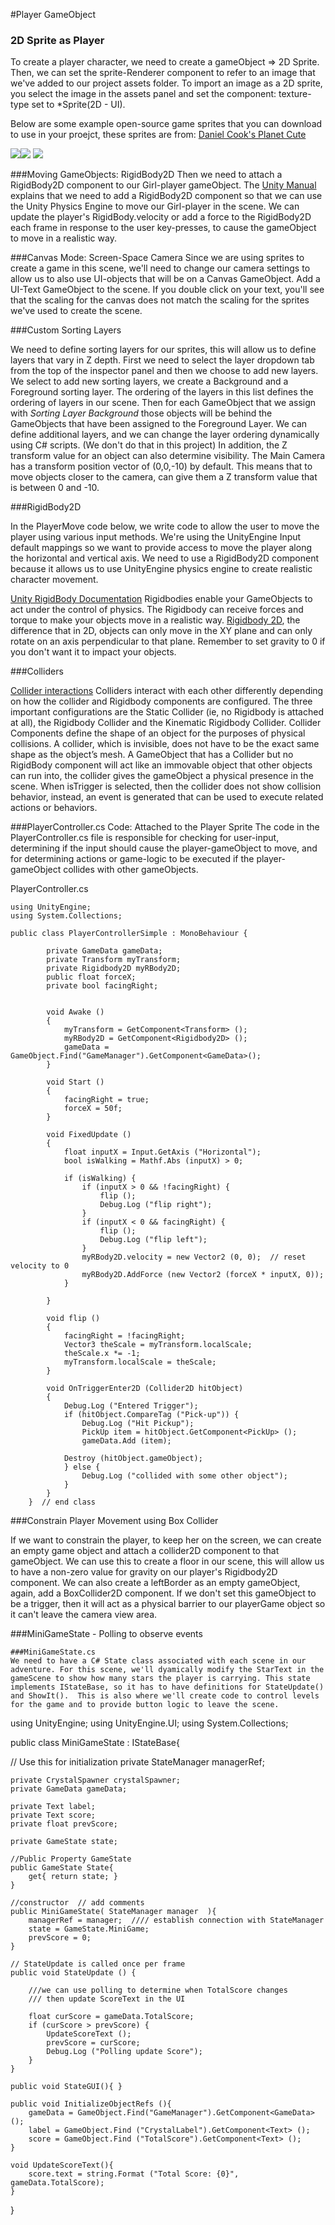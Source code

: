 #Player GameObject

### 2D Sprite as Player 
To create a player character, we need to create a gameObject =>  2D Sprite. Then, we can set the sprite-Renderer component to refer to an image that we've added to our project assets folder.  To import an image as a 2D sprite, you select the image in the assets panel and set the component: texture-type set to *Sprite(2D - UI). 

Below are some example open-source game sprites that you can download to use in your proejct, these sprites are from:  [Daniel Cook's Planet Cute](http://www.lostgarden.com/2007/05/dancs-miraculously-flexible-game.html)

![](girl1.png)![](healthheart.png)
![](star.png)

###Moving GameObjects: RigidBody2D 
Then we need to attach a RigidBody2D component to our Girl-player gameObject.  The [Unity Manual](http://docs.unity3d.com/ScriptReference/Rigidbody2D.html) explains that we need to add a RigidBody2D component so that we can use the Unity Physics Engine to move our Girl-player in the scene.  We can update the player's RigidBody.velocity or add a force to the RigidBody2D each frame in response to the user key-presses, to cause the gameObject to move in a realistic way. 

###Canvas Mode:  Screen-Space Camera
Since we are using sprites to create a game in this scene, we'll need to change our camera settings to allow us to also use UI-objects that will be on a Canvas GameObject. Add a UI-Text GameObject to the scene.  If you double click on your text, you'll see that the scaling for the canvas does not match the scaling for the sprites we've used to create the scene.

###Custom Sorting Layers

We need to define sorting layers for our sprites, this will allow us to define layers that vary in Z depth. First we need to select the layer dropdown tab from the top of the inspector panel and then we choose to add new layers.  We select to add new sorting layers, we create a Background and a Foreground sorting layer.  The ordering of the layers in this list defines the ordering of layers in our scene. Then for each GameObject that we assign with *Sorting Layer Background* those objects will be behind the GameObjects that have been assigned to the Foreground Layer.  We can define additional layers, and we can change the layer ordering dynamically using C# scripts.  (We don't do that in this project)
In addition, the Z transform value for an object can also determine visibility.  The Main Camera has a transform position vector of (0,0,-10) by default.  This means that to move objects closer to the camera, can give them a Z transform value that is between 0 and -10. 

###RigidBody2D

In the PlayerMove code below, we write code to allow the user to move the player using various input methods. We're using the UnityEngine Input default mappings so we want to provide access to move the player along the horizontal and vertical axis.  We need to use a RigidBody2D  component because it allows us to use UnityEngine physics engine to create realistic character movement.  

[Unity RigidBody Documentation](http://docs.unity3d.com/Manual/class-Rigidbody.html)
 Rigidbodies enable your GameObjects to act under the control of physics. The Rigidbody can receive forces and torque to make your objects move in a realistic way.
[Rigidbody 2D](http://docs.unity3d.com/Manual/class-Rigidbody2D.html), the difference that in 2D, objects can only move in the XY plane and can only rotate on an axis perpendicular to that plane.  Remember to set gravity to 0 if you don't want it to impact your objects.

###Colliders

[Collider interactions](http://docs.unity3d.com/Manual/CollidersOverview.html)  Colliders interact with each other differently depending on how the collider and Rigidbody components are configured. The three important configurations are the Static Collider (ie, no Rigidbody is attached at all), the Rigidbody Collider and the Kinematic Rigidbody Collider.  Collider Components define the shape of an object for the purposes of physical collisions. A collider, which is invisible, does not have to be the exact same shape as the object’s mesh. A GameObject that has a Collider but no RigidBody component will act like an immovable object that other objects can run into, the collider gives the gameObject a physical presence in the scene.  When isTrigger is selected, then the collider does not show collision behavior, instead, an event is generated that can be used to execute related actions or behaviors.
   

###PlayerController.cs Code:  Attached to the Player Sprite
The code in the PlayerController.cs file is responsible for checking for user-input, determining if the input should cause the player-gameObject to move, and for determining actions or game-logic to be executed if the player-gameObject collides with other gameObjects.

PlayerController.cs

```
using UnityEngine;
using System.Collections;

public class PlayerControllerSimple : MonoBehaviour {

		private GameData gameData;
		private Transform myTransform;
		private Rigidbody2D myRBody2D;
		public float forceX;
		private bool facingRight;


		void Awake ()
		{
			myTransform = GetComponent<Transform> ();
			myRBody2D = GetComponent<Rigidbody2D> ();
			gameData = GameObject.Find("GameManager").GetComponent<GameData>();
		}

		void Start ()
		{
			facingRight = true;
			forceX = 50f;
		}

		void FixedUpdate ()
		{
			float inputX = Input.GetAxis ("Horizontal");
			bool isWalking = Mathf.Abs (inputX) > 0;

			if (isWalking) {
				if (inputX > 0 && !facingRight) {
					flip ();
					Debug.Log ("flip right");
				}
				if (inputX < 0 && facingRight) {
					flip ();
					Debug.Log ("flip left");
				}
				myRBody2D.velocity = new Vector2 (0, 0);  // reset velocity to 0
				myRBody2D.AddForce (new Vector2 (forceX * inputX, 0));
			} 

		}

		void flip ()
		{
			facingRight = !facingRight;
			Vector3 theScale = myTransform.localScale;
			theScale.x *= -1;
			myTransform.localScale = theScale;
		}

		void OnTriggerEnter2D (Collider2D hitObject)
		{
			Debug.Log ("Entered Trigger");
			if (hitObject.CompareTag ("Pick-up")) {
				Debug.Log ("Hit Pickup");
				PickUp item = hitObject.GetComponent<PickUp> ();
				gameData.Add (item);
				
			Destroy (hitObject.gameObject);
			} else {
				Debug.Log ("collided with some other object");
			}
		}
	}  // end class

```
###Constrain Player Movement using Box Collider 

If we want to constrain the player, to keep her on the screen, we can create an empty game object and attach a collider2D component to that gameObject.  We can use this to create a floor in our scene, this will allow us to have a non-zero value for gravity on our player's Rigidbody2D component.  We can also create a leftBorder as an empty gameObject, again, add a  BoxCollider2D component.  If we don't set this gameObject to be a trigger, then it will act as a physical barrier to our playerGame object so it can't leave the camera view area.

###MiniGameState - Polling to observe events
```
###MiniGameState.cs
We need to have a C# State class associated with each scene in our adventure. For this scene, we'll dyamically modify the StarText in the gameScene to show how many stars the player is carrying. This state implements IStateBase, so it has to have definitions for StateUpdate() and ShowIt().  This is also where we'll create code to control levels for the game and to provide button logic to leave the scene. 

```
using UnityEngine;
using UnityEngine.UI;
using System.Collections;

public class MiniGameState : IStateBase{

// Use this for initialization
	private StateManager managerRef;

	private CrystalSpawner crystalSpawner;
	private GameData gameData;

	private Text label;
	private Text score;
	private float prevScore;

	private GameState state;

	//Public Property GameState
	public GameState State{
		get{ return state; }
	}

	//constructor  // add comments
	public MiniGameState( StateManager manager  ){
		managerRef = manager;  //// establish connection with StateManager
		state = GameState.MiniGame;
		prevScore = 0;
	}

	// StateUpdate is called once per frame
	public void StateUpdate () {
		
        ///we can use polling to determine when TotalScore changes
		/// then update ScoreText in the UI
        
		float curScore = gameData.TotalScore;
		if (curScore > prevScore) {
			UpdateScoreText ();
			prevScore = curScore;
			Debug.Log ("Polling update Score");
		}
	}

    public void StateGUI(){ }

	public void InitializeObjectRefs (){
		gameData = GameObject.Find("GameManager").GetComponent<GameData>();
	    label = GameObject.Find ("CrystalLabel").GetComponent<Text> ();
		score = GameObject.Find ("TotalScore").GetComponent<Text> ();
	}

	void UpdateScoreText(){
		score.text = string.Format ("Total Score: {0}", gameData.TotalScore);	 
	}
	
}

```


